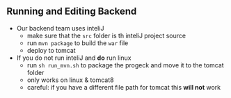 ## Running and Editing Backend
+ Our backend team uses inteliJ
    - make sure that the `src` folder is th inteliJ project source
    - run `mvn package` to build the `war` file
    - deploy to tomcat
+ If you do not run inteliJ and **do** run linux
    - run `sh run_mvn.sh` to package the progeck and move it to the tomcat folder
    - only works on linux & tomcat8
    - careful: if you have a different file path for tomcat this **will not** work
